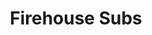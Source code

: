 ---
template: Post
title: Firehouse Subs
tags: Sub sandwiches
category: National Chain
phone: 901-850-2109
website: https://firehousesubs.com
services: delivery(GrubHub, DoorDash), carry-out
---